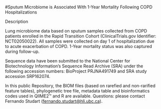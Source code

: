 #Sputum Microbiome is Associated With 1-Year Mortality Following COPD Hospitalizations

Description

Lung microbiome data based on sputum samples collected from COPD patients enrolled in the Rapid Transition Cohort (ClinicalTrials.gov Identifier: NCT02050022). All samples were collected on day 1 of hospitalization due to acute exacerbation of COPD. 1-Year mortality status was also captured during follow-up. 

Sequence data have been submitted to the National Center for Biotechnology Information’s Sequence Read Archive (SRA) under the following accession numbers: BioProject PRJNA491749 and SRA study accession SRP162074. 

In this public Repository, the BIOM files (based on rarefied and non-rarified feature tables), phylogenetic tree file, metadata table and bioinformatics codes used in QIIME2™ and R are available. Questions: please contact Fernando Studart (fernando.studart@hli.ubc.ca).


